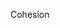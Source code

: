 <span id="title">Cohesion</span>

<div id="body">

<include src="what/unit-inParent-asPanel.md" boilerplate />
<include src="how/unit-inParent-asPanel.md" boilerplate />

</div>